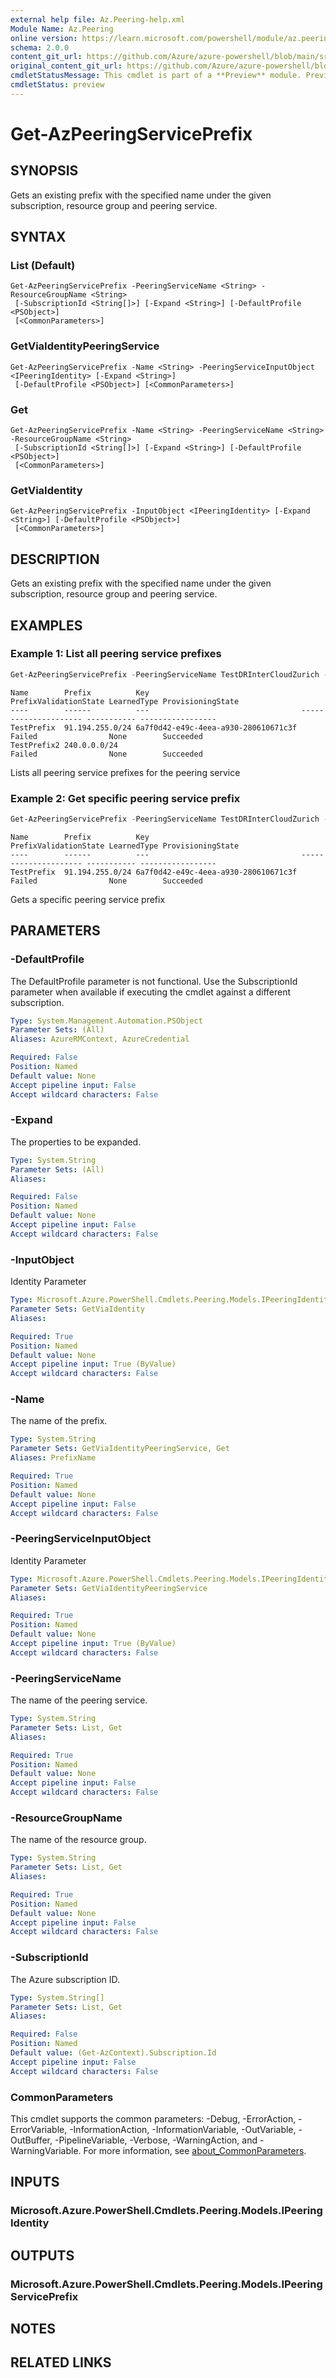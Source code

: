 ```yaml
---
external help file: Az.Peering-help.xml
Module Name: Az.Peering
online version: https://learn.microsoft.com/powershell/module/az.peering/get-azpeeringserviceprefix
schema: 2.0.0
content_git_url: https://github.com/Azure/azure-powershell/blob/main/src/Peering/Peering/help/Get-AzPeeringServicePrefix.md
original_content_git_url: https://github.com/Azure/azure-powershell/blob/main/src/Peering/Peering/help/Get-AzPeeringServicePrefix.md
cmdletStatusMessage: This cmdlet is part of a **Preview** module. Preview versions aren't recommended for use in production environments. For more information, see https://aka.ms/azps-refstatus.
cmdletStatus: preview
---
```

# Get-AzPeeringServicePrefix

## SYNOPSIS
Gets an existing prefix with the specified name under the given subscription, resource group and peering service.

## SYNTAX

### List (Default)
```
Get-AzPeeringServicePrefix -PeeringServiceName <String> -ResourceGroupName <String>
 [-SubscriptionId <String[]>] [-Expand <String>] [-DefaultProfile <PSObject>]
 [<CommonParameters>]
```

### GetViaIdentityPeeringService
```
Get-AzPeeringServicePrefix -Name <String> -PeeringServiceInputObject <IPeeringIdentity> [-Expand <String>]
 [-DefaultProfile <PSObject>] [<CommonParameters>]
```

### Get
```
Get-AzPeeringServicePrefix -Name <String> -PeeringServiceName <String> -ResourceGroupName <String>
 [-SubscriptionId <String[]>] [-Expand <String>] [-DefaultProfile <PSObject>]
 [<CommonParameters>]
```

### GetViaIdentity
```
Get-AzPeeringServicePrefix -InputObject <IPeeringIdentity> [-Expand <String>] [-DefaultProfile <PSObject>]
 [<CommonParameters>]
```

## DESCRIPTION
Gets an existing prefix with the specified name under the given subscription, resource group and peering service.

## EXAMPLES

### Example 1: List all peering service prefixes
```powershell
Get-AzPeeringServicePrefix -PeeringServiceName TestDRInterCloudZurich -ResourceGroupName DemoRG
```

```output
Name        Prefix          Key                                  PrefixValidationState LearnedType ProvisioningState
----        ------          ---                                  --------------------- ----------- -----------------
TestPrefix  91.194.255.0/24 6a7f0d42-e49c-4eea-a930-280610671c3f Failed                None        Succeeded
TestPrefix2 240.0.0.0/24                                         Failed                None        Succeeded
```

Lists all peering service prefixes for the peering service

### Example 2: Get specific peering service prefix
```powershell
Get-AzPeeringServicePrefix -PeeringServiceName TestDRInterCloudZurich -ResourceGroupName DemoRG -Name TestPrefix
```

```output
Name        Prefix          Key                                  PrefixValidationState LearnedType ProvisioningState
----        ------          ---                                  --------------------- ----------- -----------------
TestPrefix  91.194.255.0/24 6a7f0d42-e49c-4eea-a930-280610671c3f Failed                None        Succeeded
```

Gets a specific peering service prefix

## PARAMETERS

### -DefaultProfile
The DefaultProfile parameter is not functional.
Use the SubscriptionId parameter when available if executing the cmdlet against a different subscription.

```yaml
Type: System.Management.Automation.PSObject
Parameter Sets: (All)
Aliases: AzureRMContext, AzureCredential

Required: False
Position: Named
Default value: None
Accept pipeline input: False
Accept wildcard characters: False
```

### -Expand
The properties to be expanded.

```yaml
Type: System.String
Parameter Sets: (All)
Aliases:

Required: False
Position: Named
Default value: None
Accept pipeline input: False
Accept wildcard characters: False
```

### -InputObject
Identity Parameter

```yaml
Type: Microsoft.Azure.PowerShell.Cmdlets.Peering.Models.IPeeringIdentity
Parameter Sets: GetViaIdentity
Aliases:

Required: True
Position: Named
Default value: None
Accept pipeline input: True (ByValue)
Accept wildcard characters: False
```

### -Name
The name of the prefix.

```yaml
Type: System.String
Parameter Sets: GetViaIdentityPeeringService, Get
Aliases: PrefixName

Required: True
Position: Named
Default value: None
Accept pipeline input: False
Accept wildcard characters: False
```

### -PeeringServiceInputObject
Identity Parameter

```yaml
Type: Microsoft.Azure.PowerShell.Cmdlets.Peering.Models.IPeeringIdentity
Parameter Sets: GetViaIdentityPeeringService
Aliases:

Required: True
Position: Named
Default value: None
Accept pipeline input: True (ByValue)
Accept wildcard characters: False
```

### -PeeringServiceName
The name of the peering service.

```yaml
Type: System.String
Parameter Sets: List, Get
Aliases:

Required: True
Position: Named
Default value: None
Accept pipeline input: False
Accept wildcard characters: False
```

### -ResourceGroupName
The name of the resource group.

```yaml
Type: System.String
Parameter Sets: List, Get
Aliases:

Required: True
Position: Named
Default value: None
Accept pipeline input: False
Accept wildcard characters: False
```

### -SubscriptionId
The Azure subscription ID.

```yaml
Type: System.String[]
Parameter Sets: List, Get
Aliases:

Required: False
Position: Named
Default value: (Get-AzContext).Subscription.Id
Accept pipeline input: False
Accept wildcard characters: False
```

### CommonParameters
This cmdlet supports the common parameters: -Debug, -ErrorAction, -ErrorVariable, -InformationAction, -InformationVariable, -OutVariable, -OutBuffer, -PipelineVariable, -Verbose, -WarningAction, and -WarningVariable. For more information, see [about_CommonParameters](http://go.microsoft.com/fwlink/?LinkID=113216).

## INPUTS

### Microsoft.Azure.PowerShell.Cmdlets.Peering.Models.IPeeringIdentity

## OUTPUTS

### Microsoft.Azure.PowerShell.Cmdlets.Peering.Models.IPeeringServicePrefix

## NOTES

## RELATED LINKS

